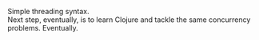 Simple threading syntax.  
Next step, eventually, is to learn Clojure and tackle the same concurrency problems. Eventually.

